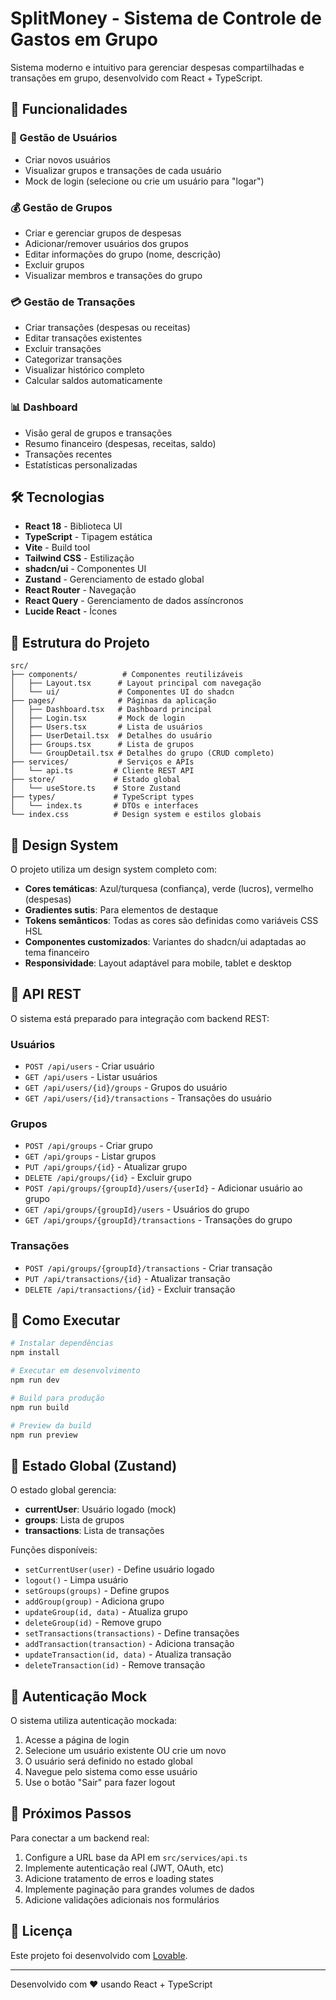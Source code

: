 # SplitMoney - Sistema de Controle de Gastos em Grupo

Sistema moderno e intuitivo para gerenciar despesas compartilhadas e transações em grupo, desenvolvido com React + TypeScript.

## 🚀 Funcionalidades

### 👥 Gestão de Usuários
- Criar novos usuários
- Visualizar grupos e transações de cada usuário
- Mock de login (selecione ou crie um usuário para "logar")

### 💰 Gestão de Grupos
- Criar e gerenciar grupos de despesas
- Adicionar/remover usuários dos grupos
- Editar informações do grupo (nome, descrição)
- Excluir grupos
- Visualizar membros e transações do grupo

### 💳 Gestão de Transações
- Criar transações (despesas ou receitas)
- Editar transações existentes
- Excluir transações
- Categorizar transações
- Visualizar histórico completo
- Calcular saldos automaticamente

### 📊 Dashboard
- Visão geral de grupos e transações
- Resumo financeiro (despesas, receitas, saldo)
- Transações recentes
- Estatísticas personalizadas

## 🛠️ Tecnologias

- **React 18** - Biblioteca UI
- **TypeScript** - Tipagem estática
- **Vite** - Build tool
- **Tailwind CSS** - Estilização
- **shadcn/ui** - Componentes UI
- **Zustand** - Gerenciamento de estado global
- **React Router** - Navegação
- **React Query** - Gerenciamento de dados assíncronos
- **Lucide React** - Ícones

## 📁 Estrutura do Projeto

```
src/
├── components/          # Componentes reutilizáveis
│   ├── Layout.tsx      # Layout principal com navegação
│   └── ui/             # Componentes UI do shadcn
├── pages/              # Páginas da aplicação
│   ├── Dashboard.tsx   # Dashboard principal
│   ├── Login.tsx       # Mock de login
│   ├── Users.tsx       # Lista de usuários
│   ├── UserDetail.tsx  # Detalhes do usuário
│   ├── Groups.tsx      # Lista de grupos
│   └── GroupDetail.tsx # Detalhes do grupo (CRUD completo)
├── services/           # Serviços e APIs
│   └── api.ts         # Cliente REST API
├── store/             # Estado global
│   └── useStore.ts    # Store Zustand
├── types/             # TypeScript types
│   └── index.ts       # DTOs e interfaces
└── index.css          # Design system e estilos globais
```

## 🎨 Design System

O projeto utiliza um design system completo com:
- **Cores temáticas**: Azul/turquesa (confiança), verde (lucros), vermelho (despesas)
- **Gradientes sutis**: Para elementos de destaque
- **Tokens semânticos**: Todas as cores são definidas como variáveis CSS HSL
- **Componentes customizados**: Variantes do shadcn/ui adaptadas ao tema financeiro
- **Responsividade**: Layout adaptável para mobile, tablet e desktop

## 🔌 API REST

O sistema está preparado para integração com backend REST:

### Usuários
- `POST /api/users` - Criar usuário
- `GET /api/users` - Listar usuários
- `GET /api/users/{id}/groups` - Grupos do usuário
- `GET /api/users/{id}/transactions` - Transações do usuário

### Grupos
- `POST /api/groups` - Criar grupo
- `GET /api/groups` - Listar grupos
- `PUT /api/groups/{id}` - Atualizar grupo
- `DELETE /api/groups/{id}` - Excluir grupo
- `POST /api/groups/{groupId}/users/{userId}` - Adicionar usuário ao grupo
- `GET /api/groups/{groupId}/users` - Usuários do grupo
- `GET /api/groups/{groupId}/transactions` - Transações do grupo

### Transações
- `POST /api/groups/{groupId}/transactions` - Criar transação
- `PUT /api/transactions/{id}` - Atualizar transação
- `DELETE /api/transactions/{id}` - Excluir transação

## 🚦 Como Executar

```bash
# Instalar dependências
npm install

# Executar em desenvolvimento
npm run dev

# Build para produção
npm run build

# Preview da build
npm run preview
```

## 📝 Estado Global (Zustand)

O estado global gerencia:
- **currentUser**: Usuário logado (mock)
- **groups**: Lista de grupos
- **transactions**: Lista de transações

Funções disponíveis:
- `setCurrentUser(user)` - Define usuário logado
- `logout()` - Limpa usuário
- `setGroups(groups)` - Define grupos
- `addGroup(group)` - Adiciona grupo
- `updateGroup(id, data)` - Atualiza grupo
- `deleteGroup(id)` - Remove grupo
- `setTransactions(transactions)` - Define transações
- `addTransaction(transaction)` - Adiciona transação
- `updateTransaction(id, data)` - Atualiza transação
- `deleteTransaction(id)` - Remove transação

## 🔐 Autenticação Mock

O sistema utiliza autenticação mockada:
1. Acesse a página de login
2. Selecione um usuário existente OU crie um novo
3. O usuário será definido no estado global
4. Navegue pelo sistema como esse usuário
5. Use o botão "Sair" para fazer logout

## 🎯 Próximos Passos

Para conectar a um backend real:
1. Configure a URL base da API em `src/services/api.ts`
2. Implemente autenticação real (JWT, OAuth, etc)
3. Adicione tratamento de erros e loading states
4. Implemente paginação para grandes volumes de dados
5. Adicione validações adicionais nos formulários

## 📄 Licença

Este projeto foi desenvolvido com [Lovable](https://lovable.dev).

---

Desenvolvido com ❤️ usando React + TypeScript
